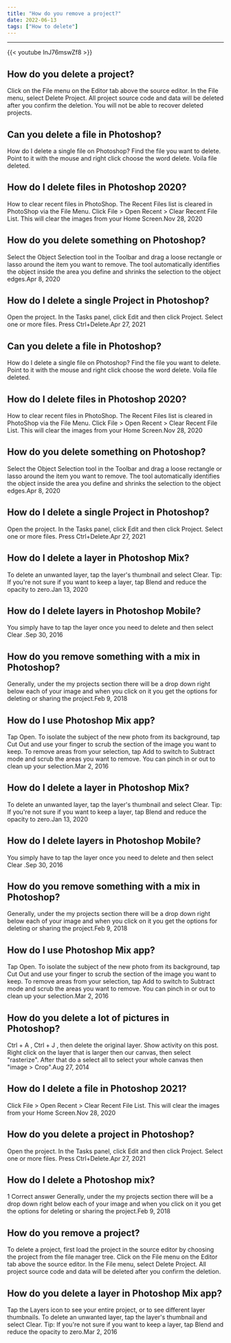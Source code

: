 ```yaml
---
title: "How do you remove a project?"
date: 2022-06-13
tags: ["How to delete"]
---
```


---
{{< youtube InJ76mswZf8 >}}
## How do you delete a project?
Click on the File menu on the Editor tab above the source editor. In the File menu, select Delete Project. All project source code and data will be deleted after you confirm the deletion. You will not be able to recover deleted projects.

## Can you delete a file in Photoshop?
How do I delete a single file on Photoshop? Find the file you want to delete. Point to it with the mouse and right click choose the word delete. Voila file deleted.

## How do I delete files in Photoshop 2020?
How to clear recent files in PhotoShop. The Recent Files list is cleared in PhotoShop via the File Menu. Click File > Open Recent > Clear Recent File List. This will clear the images from your Home Screen.Nov 28, 2020

## How do you delete something on Photoshop?
Select the Object Selection tool in the Toolbar and drag a loose rectangle or lasso around the item you want to remove. The tool automatically identifies the object inside the area you define and shrinks the selection to the object edges.Apr 8, 2020

## How do I delete a single Project in Photoshop?
Open the project. In the Tasks panel, click Edit and then click Project. Select one or more files. Press Ctrl+Delete.Apr 27, 2021

## Can you delete a file in Photoshop?
How do I delete a single file on Photoshop? Find the file you want to delete. Point to it with the mouse and right click choose the word delete. Voila file deleted.

## How do I delete files in Photoshop 2020?
How to clear recent files in PhotoShop. The Recent Files list is cleared in PhotoShop via the File Menu. Click File > Open Recent > Clear Recent File List. This will clear the images from your Home Screen.Nov 28, 2020

## How do you delete something on Photoshop?
Select the Object Selection tool in the Toolbar and drag a loose rectangle or lasso around the item you want to remove. The tool automatically identifies the object inside the area you define and shrinks the selection to the object edges.Apr 8, 2020

## How do I delete a single Project in Photoshop?
Open the project. In the Tasks panel, click Edit and then click Project. Select one or more files. Press Ctrl+Delete.Apr 27, 2021

## How do I delete a layer in Photoshop Mix?
To delete an unwanted layer, tap the layer's thumbnail and select Clear. Tip: If you're not sure if you want to keep a layer, tap Blend and reduce the opacity to zero.Jan 13, 2020

## How do I delete layers in Photoshop Mobile?
You simply have to tap the layer once you need to delete and then select Clear .Sep 30, 2016

## How do you remove something with a mix in Photoshop?
Generally, under the my projects section there will be a drop down right below each of your image and when you click on it you get the options for deleting or sharing the project.Feb 9, 2018

## How do I use Photoshop Mix app?
Tap Open. To isolate the subject of the new photo from its background, tap Cut Out and use your finger to scrub the section of the image you want to keep. To remove areas from your selection, tap Add to switch to Subtract mode and scrub the areas you want to remove. You can pinch in or out to clean up your selection.Mar 2, 2016

## How do I delete a layer in Photoshop Mix?
To delete an unwanted layer, tap the layer's thumbnail and select Clear. Tip: If you're not sure if you want to keep a layer, tap Blend and reduce the opacity to zero.Jan 13, 2020

## How do I delete layers in Photoshop Mobile?
You simply have to tap the layer once you need to delete and then select Clear .Sep 30, 2016

## How do you remove something with a mix in Photoshop?
Generally, under the my projects section there will be a drop down right below each of your image and when you click on it you get the options for deleting or sharing the project.Feb 9, 2018

## How do I use Photoshop Mix app?
Tap Open. To isolate the subject of the new photo from its background, tap Cut Out and use your finger to scrub the section of the image you want to keep. To remove areas from your selection, tap Add to switch to Subtract mode and scrub the areas you want to remove. You can pinch in or out to clean up your selection.Mar 2, 2016

## How do you delete a lot of pictures in Photoshop?
Ctrl + A , Ctrl + J , then delete the original layer. Show activity on this post. Right click on the layer that is larger then our canvas, then select "rasterize". After that do a select all to select your whole canvas then "image > Crop".Aug 27, 2014

## How do I delete a file in Photoshop 2021?
Click File > Open Recent > Clear Recent File List. This will clear the images from your Home Screen.Nov 28, 2020

## How do you delete a project in Photoshop?
Open the project. In the Tasks panel, click Edit and then click Project. Select one or more files. Press Ctrl+Delete.Apr 27, 2021

## How do I delete a Photoshop mix?
1 Correct answer Generally, under the my projects section there will be a drop down right below each of your image and when you click on it you get the options for deleting or sharing the project.Feb 9, 2018

## How do you remove a project?
To delete a project, first load the project in the source editor by choosing the project from the file manager tree. Click on the File menu on the Editor tab above the source editor. In the File menu, select Delete Project. All project source code and data will be deleted after you confirm the deletion.

## How do you delete a layer in Photoshop Mix app?
Tap the Layers icon to see your entire project, or to see different layer thumbnails. To delete an unwanted layer, tap the layer's thumbnail and select Clear. Tip: If you're not sure if you want to keep a layer, tap Blend and reduce the opacity to zero.Mar 2, 2016


